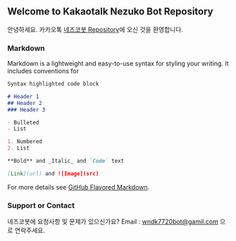## Welcome to Kakaotalk Nezuko Bot Repository

안녕하세요. 카카오톡 [네즈코봇 Repository](https://github.com/wndk7720bot/nezuko)에 오신 것을 환영합니다.


### Markdown

Markdown is a lightweight and easy-to-use syntax for styling your writing. It includes conventions for

```markdown
Syntax highlighted code block

# Header 1
## Header 2
### Header 3

- Bulleted
- List

1. Numbered
2. List

**Bold** and _Italic_ and `Code` text

[Link](url) and ![Image](src)
```

For more details see [GitHub Flavored Markdown](https://guides.github.com/features/mastering-markdown/).


### Support or Contact

네즈코봇에 요청사항 및 문제가 있으신가요?
Email : wndk7720bot@gamil.com 으로 연락주세요.
